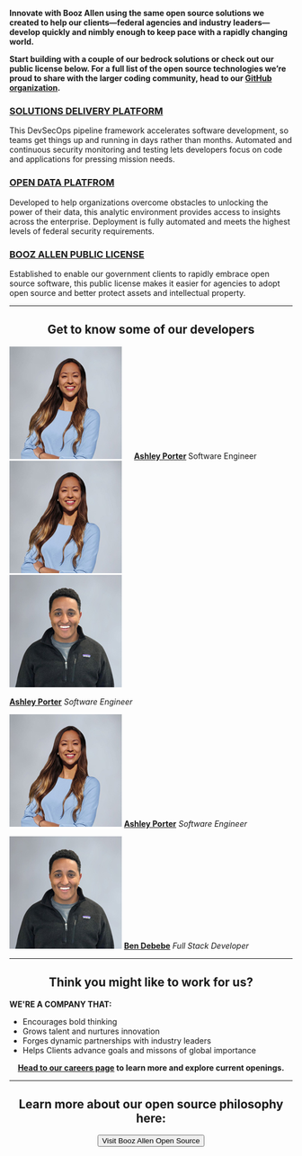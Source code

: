 **Innovate with Booz Allen using the same open source solutions we created to help our clients—federal agencies and industry leaders—develop quickly and nimbly enough to keep pace with a rapidly changing world.**

**Start building with a couple of our bedrock solutions or check out our public license below. For a full list of the open source technologies we’re proud to share with the larger coding community, head to our [GitHub organization](https://github.com/boozallen).**


### [SOLUTIONS DELIVERY PLATFORM](https://github.com/boozallen/sdp-pipeline-framework)

This DevSecOps pipeline framework accelerates software development, so teams get things up and running in days rather than months. Automated and continuous security monitoring and testing lets developers focus on code and applications for pressing mission needs.


### [OPEN DATA PLATFROM](https://github.com/boozallen/opendataplatform)

Developed to help organizations overcome obstacles to unlocking the power of their data, this analytic environment provides access to insights across the enterprise. Deployment is fully automated and meets the highest levels of federal security requirements.


### [BOOZ ALLEN PUBLIC LICENSE](http://boozallen.github.io/licenses/bapl)

Established to enable our government clients to rapidly embrace open source software, this public license makes it easier for agencies to adopt open source and better protect assets and intellectual property.


<html>
  <body>
     <hr size="30">
  </body>
</html>
     

<html>
  <div style="text-align: center;"> <b> <h2> Get to know some of our developers </h2> </b>
  </div>
</html>

<html>
  <img src="Ashley-Porter-200x200.jpg">
  <img style="padding-left: 10px;">
  <img align="left; top"> <b> <a href="https://careers.boozallen.com/teams/digital">Ashley Porter</a> </b> 
  <img align="left"> Software Engineer
 </html>
 
 
 <div class="row">
  <div class="column">
    <img src="Ashley-Porter-200x200.jpg">
  </div>
  <div class="column">
    <img src="Ben-Debebe-200x200.jpg">
  </div>
</div>
 
 
 **[Ashley Porter](https://www.boozallen.com/e/insight/people-profiles/spotlight-on-ashley-porter-software-engineer.html)** _Software Engineer_


![Image](Ashley-Porter-200x200.jpg) **[Ashley Porter](https://www.boozallen.com/e/insight/people-profiles/spotlight-on-ashley-porter-software-engineer.html)** _Software Engineer_

![Image](Ben-Debebe-200x200.jpg) **[Ben Debebe](https://www.boozallen.com/e/insight/people-profiles/ben-debebe-transforms-data-with-ai.html)** _Full Stack Developer_


<html>
  <body>
     <hr size="30">
  </body>
</html>


<html>
  <div style="text-align: center;"> <b> <h2> Think you might like to work for us? </h2> </b>
  </div>
</html>

**WE'RE A COMPANY THAT:**

- Encourages bold thinking 
- Grows talent and nurtures innovation 
- Forges dynamic partnerships with industry leaders
- Helps Clients advance goals and missons of global importance

<html>
  <div style="text-align: center;"> <b> <a href="https://careers.boozallen.com/teams/digital">Head to our careers page</a> to learn more and explore current openings. </b>


<html>
  <body>
     <hr size="30">
  </body>
</html>


<html>
  <div style="text-align: center;"> <b> <h2> Learn more about our open source philosophy here: </h2> </b>
  </div>
</html>

<html>
  <button type="button">Visit Booz Allen Open Source</button>
</html>
